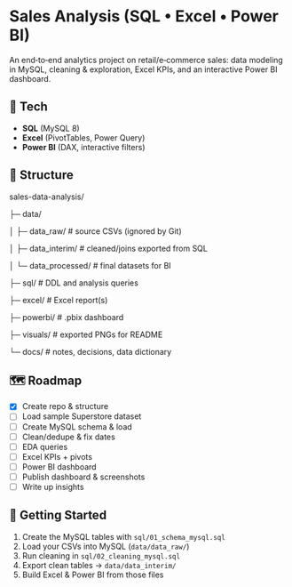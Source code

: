 # Sales Analysis (SQL • Excel • Power BI)

An end‑to‑end analytics project on retail/e‑commerce sales: data modeling in MySQL, cleaning & exploration, Excel KPIs, and an interactive Power BI dashboard.

## 🔧 Tech
- **SQL** (MySQL 8)
- **Excel** (PivotTables, Power Query)
- **Power BI** (DAX, interactive filters)

## 📂 Structure
sales-data-analysis/

├─ data/

│ ├─ data_raw/ # source CSVs (ignored by Git)

│ ├─ data_interim/ # cleaned/joins exported from SQL

│ └─ data_processed/ # final datasets for BI

├─ sql/ # DDL and analysis queries

├─ excel/ # Excel report(s)

├─ powerbi/ # .pbix dashboard

├─ visuals/ # exported PNGs for README

└─ docs/ # notes, decisions, data dictionary

## 🗺️ Roadmap
- [x] Create repo & structure
- [ ] Load sample Superstore dataset
- [ ] Create MySQL schema & load
- [ ] Clean/dedupe & fix dates
- [ ] EDA queries
- [ ] Excel KPIs + pivots
- [ ] Power BI dashboard
- [ ] Publish dashboard & screenshots
- [ ] Write up insights

## 🧰 Getting Started
1. Create the MySQL tables with `sql/01_schema_mysql.sql`
2. Load your CSVs into MySQL (`data/data_raw/`)
3. Run cleaning in `sql/02_cleaning_mysql.sql`
4. Export clean tables → `data/data_interim/`
5. Build Excel & Power BI from those files


